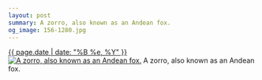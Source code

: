 ```yaml
---
layout: post
summary: A zorro, also known as an Andean fox.
og_image: 156-1280.jpg
---
```


<p>
  <time><a href="/156">{{ page.date | date: "%B %e, %Y" }}</a></time>
  <a href="/156"><img src="{{ site.assets_url }}/156-640.jpg" srcset="{{ site.assets_url }}/156-1280.jpg 1280w, {{ site.assets_url }}/156-960.jpg 960w, {{ site.assets_url }}/156-640.jpg 640w, {{ site.assets_url }}/156-320.jpg 320w" sizes="(min-width: 700px) 50vw, calc(100vw - 2rem)" alt="A zorro, also known as an Andean fox." /></a>
  <span>A zorro, also known as an Andean fox.</span>
</p>
